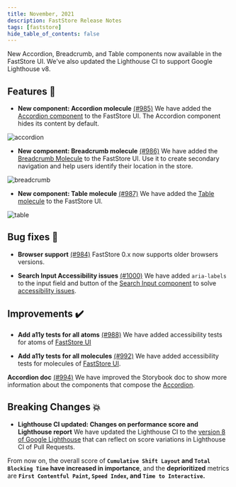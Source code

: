 ```yaml
---
title: November, 2021
description: FastStore Release Notes 
tags: [faststore]
hide_table_of_contents: false
---
```


New Accordion, Breadcrumb, and Table components now available in the FastStore UI. We've also updated the Lighthouse CI to support Google Lighthouse v8.

<!--truncate-->

##  Features 🚀

- **New component: Accordion molecule** [(#985)](https://github.com/vtex/faststore/pull/985)
We have added the [Accordion component](https://faststoreui.netlify.app/?path=/docs/molecules-accordion--multiple-and-collapsible) to the FastStore UI. The Accordion component hides its content by default.

![accordion](https://user-images.githubusercontent.com/67270558/139713271-b44c5724-c65e-4030-b660-a172410b6034.gif)

 
- **New component: Breadcrumb molecule** [(#986)](https://github.com/vtex/faststore/pull/986)
We have added the [Breadcrumb Molecule](https://faststoreui.netlify.app/?path=/docs/molecules-breadcrumb--breadcrumb) to the FastStore UI. Use it to create secondary navigation and help users identify their location in the store.

![breadcrumb](https://user-images.githubusercontent.com/67270558/139714982-2400c384-e4b6-414b-b401-686830b85589.png)

- **New component: Table molecule** [(#987)](https://github.com/vtex/faststore/pull/987)
We have added the [Table molecule](https://faststoreui.netlify.app/?path=/docs/molecules-table--table) to the FastStore UI.

![table](https://user-images.githubusercontent.com/67270558/140552170-56f8460e-1023-49c0-b05e-f8a500390757.png)

## Bug fixes 🐛

- **Browser support** [(#984)](https://github.com/vtex/faststore/pull/984)
FastStore 0.x now supports  older browsers versions.

-  **Search Input Accessibility issues** [(#1000)](https://github.com/vtex/faststore/pull/1000)
We have added `aria-labels` to the input field and button of the [Search Input component](https://faststoreui.netlify.app/?path=/docs/molecules-searchinput--default) to solve [accessibility issues](https://www.a11yproject.com/checklist/).


## Improvements ✔️

-  **Add a11y tests for all atoms** [(#988)](https://github.com/vtex/faststore/pull/988)
We have added accessibility tests for atoms of [FastStore UI](https://faststoreui.netlify.app/?path=/story/getting-started-welcome--welcome)

- **Add a11y tests for all molecules** [(#992)](https://github.com/vtex/faststore/pull/992)
We have added accessibility tests for molecules of [FastStore UI](https://faststoreui.netlify.app/?path=/story/getting-started-welcome--welcome).

 **Accordion doc** [(#994)](https://github.com/vtex/faststore/pull/994)
We have improved the Storybook doc to show more information about the components that compose the [Accordion](https://faststoreui.netlify.app/?path=/docs/molecules-accordion--multiple-and-collapsible).


## Breaking Changes 💥

- **Lighthouse CI updated: Changes on performance score and Lighthouse report**
We have updated the Lighthouse CI to the [version 8 of Google Lighthouse](https://www.debugbear.com/blog/lighthouse-v8) that can reflect on score variations in Lighthouse CI of Pull Requests. 

From now on, the overall score of **`Cumulative Shift Layout` and `Total Blocking Time` have increased in importance**, and the **deprioritized** metrics are **`First Contentful Paint`, `Speed Index`, and `Time to Interactive`.**

